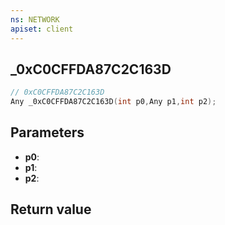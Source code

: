 ```yaml
---
ns: NETWORK
apiset: client
---
```

## _0xC0CFFDA87C2C163D

```c
// 0xC0CFFDA87C2C163D
Any _0xC0CFFDA87C2C163D(int p0,Any p1,int p2);
```


## Parameters
* **p0**:
* **p1**:
* **p2**:

## Return value